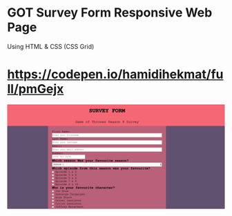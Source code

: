 # GOT Survey Form Responsive Web Page
Using HTML & CSS (CSS Grid)

# https://codepen.io/hamidihekmat/full/pmGejx

![alt text](Screenshot.png)
